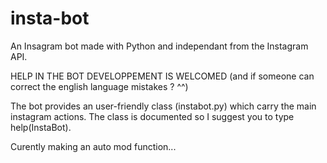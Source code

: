 # insta-bot
An Insagram bot made with Python and independant from the Instagram API.

HELP IN THE BOT DEVELOPPEMENT IS WELCOMED 
(and if someone can correct the english language mistakes ? ^^)

The bot provides an user-friendly class (instabot.py) which carry the main instagram actions. The class is documented so I suggest you to type help(InstaBot). 

Curently making an auto mod function...
